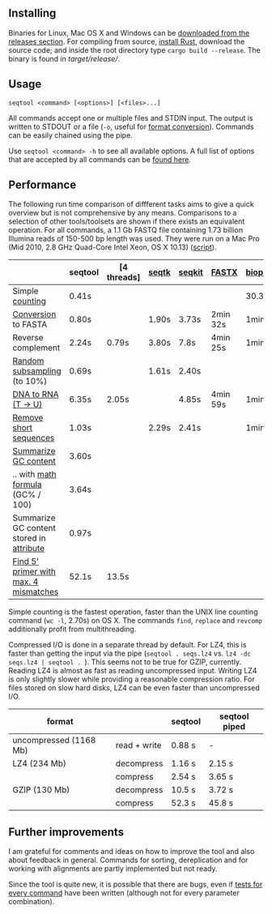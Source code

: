 ## Installing

Binaries for Linux, Mac OS X and Windows can be
[downloaded from the releases section](https://github.com/markschl/seqtool/releases/latest).
For compiling from source, [install Rust](https://www.rust-lang.org), download the source
code; and inside the root directory type `cargo build --release`. The binary is found in
*target/release/*.


## Usage

```
seqtool <command> [<options>] [<files>...]
```

All commands accept one or multiple files and STDIN input. The output is written
to STDOUT or a file (`-o`, useful for [format conversion](wiki/pass)). Commands can
be easily chained using the pipe.

Use `seqtool <command> -h` to see all available options. A full list of options
that are accepted by all commands can be [found here](wiki/opts).


## Performance

The following run time comparison of diffferent tasks aims to give a quick overview but is not
comprehensive by any means. Comparisons to a selection of other tools/toolsets are shown if
there exists an equivalent operation. For all commands, a 1.1 Gb FASTQ file
containing 1.73 billion Illumina reads of 150-500 bp length was used. They were
run on a Mac Pro (Mid 2010, 2.8 GHz Quad-Core Intel Xeon, OS X 10.13) 
([script](https://github.com/markschl/seqtool/blob/master/scripts/time.sh)).

|      | seqtool | [4 threads] | [seqtk](https://github.com/lh3/seqtk) | [seqkit](https://github.com/shenwei356/seqkit/) | [FASTX](https://github.com/agordon/fastx_toolkit) | [biopieces](http://maasha.github.io/biopieces/) |
|-----------------------------------------|---------|-------------|--------|--------|------------|-----------|
| Simple [counting](wiki/count)                | 0.41s  |             |        |        |            | 30.3s    |
| [Conversion](wiki/pass) to FASTA       | 0.80s  |             | 1.90s | 3.73s | 2min 32s | 1min 8s  |
| Reverse complement                      | 2.24s  | 0.79s      | 3.80s |  7.8s | 4min 25s | 1min 11s |
| [Random subsampling](wiki/sample) (to 10%)   | 0.69s  |             | 1.61s |  2.40s |            |           |
| [DNA to RNA (T -> U)](wiki/replace)          | 6.35s  | 2.05s      |        | 4.85s  | 4min 59s  | 1min 21s |
| [Remove short sequences](wiki/filter)      | 1.03s |      | 2.29s | 2.41s  |  | 1min 14s |
| [Summarize GC content](wiki/count)           | 3.60s  |             |        |        |            |           |
| .. with [math formula](wiki/variables#math-expressions) (GC% / 100)| 3.64s  |        |        |        |            |           |
| Summarize GC content stored in [attribute](wiki/attributes) | 0.97s  |    |           ||  |  |
| [Find 5' primer with max. 4 mismatches](wiki/find#algorithms-and-performance) | 52.1s  | 13.5s  |  |  |  |  |  |

Simple counting is the fastest operation, faster than the UNIX line counting
command (`wc -l`, 2.70s) on OS X. The commands `find`, `replace` and `revcomp`
additionally profit from multithreading.

Compressed I/O is done in a separate thread by default. For LZ4,
this is faster than getting the input via the pipe
(`seqtool . seqs.lz4` vs. `lz4 -dc seqs.lz4 | seqtool . `). This seems not to be
true for GZIP, currently. Reading LZ4 is almost as fast as reading
uncompressed input. Writing LZ4 is only slightly slower while providing
a reasonable compression ratio. For files stored on slow hard disks,
LZ4 can be even faster than uncompressed I/O.


| format                 |              | seqtool | seqtool piped |
|------------------------|--------------|---------|---------------|
| uncompressed (1168 Mb) | read + write | 0.88 s  | -             |
| LZ4 (234 Mb)           | decompress   | 1.16 s  | 2.15 s        |
|                        | compress     | 2.54 s  | 3.65 s        |
| GZIP (130 Mb)          | decompress   | 10.5 s  | 3.72 s        |
|                        | compress     | 52.3 s  | 45.8 s        |


## Further improvements

I am grateful for comments and ideas on how to improve the tool and also about
feedback in general. Commands for sorting, dereplication and for working with
alignments are partly implemented but not ready.

Since the tool is quite new, it is possible that there are bugs, even if
[tests for every command](https://github.com/markschl/seqtool/tree/master/src/test)
have been written (although not for every parameter combination).
